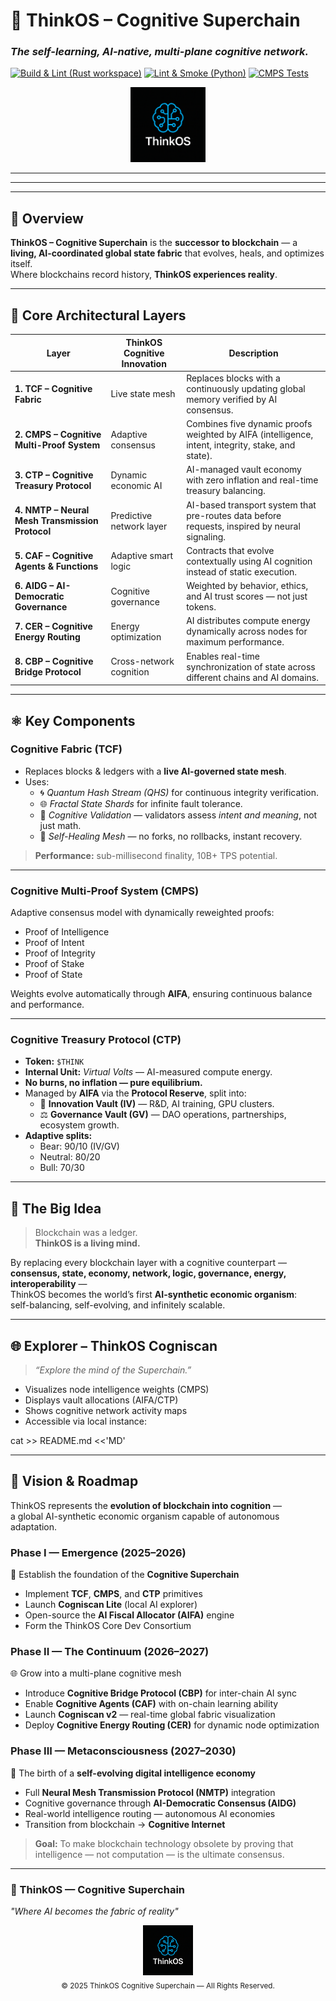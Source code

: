 # 🧠 ThinkOS – Cognitive Superchain  
### *The self-learning, AI-native, multi-plane cognitive network.*

[![Build & Lint (Rust workspace)](https://github.com/ThinkOS-Cognitive-Superchain/thinkos-cognitive-superchain/actions/workflows/rust-workspace.yml/badge.svg?branch=main)](https://github.com/ThinkOS-Cognitive-Superchain/thinkos-cognitive-superchain/actions/workflows/rust-workspace.yml)
[![Lint & Smoke (Python)](https://github.com/ThinkOS-Cognitive-Superchain/thinkos-cognitive-superchain/actions/workflows/python-ci.yml/badge.svg?branch=main)](https://github.com/ThinkOS-Cognitive-Superchain/thinkos-cognitive-superchain/actions/workflows/python-ci.yml)
[![CMPS Tests](https://github.com/ThinkOS-Cognitive-Superchain/thinkos-cognitive-superchain/actions/workflows/cmps-test.yml/badge.svg?branch=main)](https://github.com/ThinkOS-Cognitive-Superchain/thinkos-cognitive-superchain/actions/workflows/cmps-test.yml)

<p align="center">
  <img src="assets/thinkos-logo.png" alt="ThinkOS Logo" width="120"/>

</p>


---


---



---

## 🧩 Overview  
**ThinkOS – Cognitive Superchain** is the **successor to blockchain** — a **living, AI-coordinated global state fabric** that evolves, heals, and optimizes itself.  
Where blockchains record history, **ThinkOS experiences reality**.

---

## 🧱 Core Architectural Layers

| Layer | ThinkOS Cognitive Innovation | Description |
|--------|-------------------------------|--------------|
| **1. TCF – Cognitive Fabric** | Live state mesh | Replaces blocks with a continuously updating global memory verified by AI consensus. |
| **2. CMPS – Cognitive Multi-Proof System** | Adaptive consensus | Combines five dynamic proofs weighted by AIFA (intelligence, intent, integrity, stake, and state). |
| **3. CTP – Cognitive Treasury Protocol** | Dynamic economic AI | AI-managed vault economy with zero inflation and real-time treasury balancing. |
| **4. NMTP – Neural Mesh Transmission Protocol** | Predictive network layer | AI-based transport system that pre-routes data before requests, inspired by neural signaling. |
| **5. CAF – Cognitive Agents & Functions** | Adaptive smart logic | Contracts that evolve contextually using AI cognition instead of static execution. |
| **6. AIDG – AI-Democratic Governance** | Cognitive governance | Weighted by behavior, ethics, and AI trust scores — not just tokens. |
| **7. CER – Cognitive Energy Routing** | Energy optimization | AI distributes compute energy dynamically across nodes for maximum performance. |
| **8. CBP – Cognitive Bridge Protocol** | Cross-network cognition | Enables real-time synchronization of state across different chains and AI domains. |

---

## ⚛️ Key Components

### **Cognitive Fabric (TCF)**
- Replaces blocks & ledgers with a **live AI-governed state mesh**.  
- Uses:
  - 🌀 *Quantum Hash Stream (QHS)* for continuous integrity verification.  
  - 🌐 *Fractal State Shards* for infinite fault tolerance.  
  - 🧩 *Cognitive Validation* — validators assess *intent and meaning*, not just math.  
  - 🔁 *Self-Healing Mesh* — no forks, no rollbacks, instant recovery.  

> **Performance:** sub-millisecond finality, 10B+ TPS potential.

---

### **Cognitive Multi-Proof System (CMPS)**
Adaptive consensus model with dynamically reweighted proofs:
- Proof of Intelligence  
- Proof of Intent  
- Proof of Integrity  
- Proof of Stake  
- Proof of State  

Weights evolve automatically through **AIFA**, ensuring continuous balance and performance.

---

### **Cognitive Treasury Protocol (CTP)**
- **Token:** `$THINK`  
- **Internal Unit:** *Virtual Volts* — AI-measured compute energy.  
- **No burns, no inflation — pure equilibrium.**  
- Managed by **AIFA** via the **Protocol Reserve**, split into:  
  - 🧬 **Innovation Vault (IV)** — R&D, AI training, GPU clusters.  
  - ⚖️ **Governance Vault (GV)** — DAO operations, partnerships, ecosystem growth.  
- **Adaptive splits:**
  - Bear: 90/10 (IV/GV)  
  - Neutral: 80/20  
  - Bull: 70/30  

---

## 🧠 The Big Idea

> Blockchain was a ledger.  
> **ThinkOS is a living mind.**

By replacing every blockchain layer with a cognitive counterpart —  
**consensus, state, economy, network, logic, governance, energy, interoperability** —  
ThinkOS becomes the world’s first **AI-synthetic economic organism**:  
self-balancing, self-evolving, and infinitely scalable.

---

## 🌐 Explorer – ThinkOS Cogniscan  
> *“Explore the mind of the Superchain.”*

- Visualizes node intelligence weights (CMPS)
- Displays vault allocations (AIFA/CTP)
- Shows cognitive network activity maps
- Accessible via local instance:  


cat >> README.md <<'MD'

---

## 🚀 Vision & Roadmap  

ThinkOS represents the **evolution of blockchain into cognition** —  
a global AI-synthetic economic organism capable of autonomous adaptation.  

### **Phase I — Emergence (2025–2026)**
🧩 Establish the foundation of the **Cognitive Superchain**  
- Implement **TCF**, **CMPS**, and **CTP** primitives  
- Launch **Cogniscan Lite** (local AI explorer)  
- Open-source the **AI Fiscal Allocator (AIFA)** engine  
- Form the ThinkOS Core Dev Consortium  

### **Phase II — The Continuum (2026–2027)**
🌐 Grow into a multi-plane cognitive mesh  
- Introduce **Cognitive Bridge Protocol (CBP)** for inter-chain AI sync  
- Enable **Cognitive Agents (CAF)** with on-chain learning ability  
- Launch **Cogniscan v2** — real-time global fabric visualization  
- Deploy **Cognitive Energy Routing (CER)** for dynamic node optimization  

### **Phase III — Metaconsciousness (2027–2030)**
💫 The birth of a **self-evolving digital intelligence economy**  
- Full **Neural Mesh Transmission Protocol (NMTP)** integration  
- Cognitive governance through **AI-Democratic Consensus (AIDG)**  
- Real-world intelligence routing — autonomous AI economies  
- Transition from blockchain → **Cognitive Internet**

> **Goal:** To make blockchain technology obsolete by proving that intelligence — not computation — is the ultimate consensus.

---

### 🧠 ThinkOS — Cognitive Superchain 
  *"Where AI becomes the fabric of reality"*

<p align="center">
  <img src="assets/thinkos-logo.png" alt="ThinkOS Logo" width="80"/><br>
  <sub>© 2025 ThinkOS Cognitive Superchain — All Rights Reserved.</sub>
</p>


